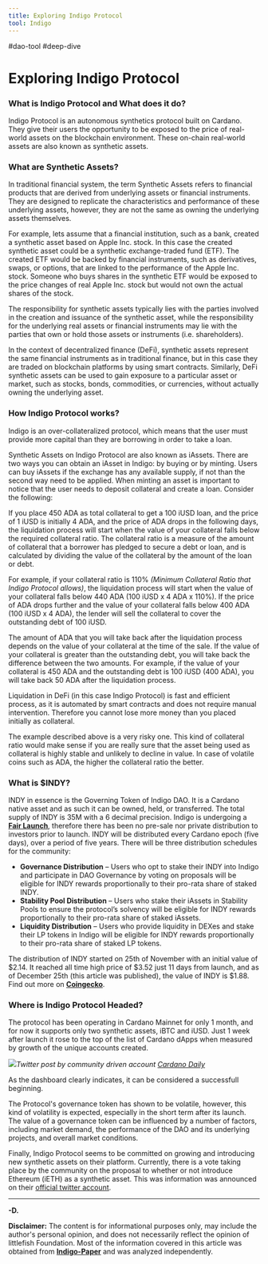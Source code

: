 ```yaml
---
title: Exploring Indigo Protocol
tool: Indigo
---
```

#dao-tool #deep-dive 
# Exploring Indigo Protocol 

### What is Indigo Protocol and What does it do?

Indigo Protocol is an autonomous synthetics protocol built on Cardano. They give their users the opportunity to be exposed to the price of real-world assets on the blockchain environment. These on-chain real-world assets are also known as synthetic assets.

### What are Synthetic Assets?
In traditional financial system, the term Synthetic Assets refers to financial products that are derived from underlying assets or financial instruments. They are designed to replicate the characteristics and performance of these underlying assets, however, they are not the same as owning the underlying assets themselves. 

For example, lets assume that a financial institution, such as a bank, created a synthetic asset based on Apple Inc. stock. In this case the created synthetic asset could be a synthetic exchange-traded fund (ETF). The created ETF would be backed by financial instruments, such as derivatives, swaps, or options, that are linked to the performance of the Apple Inc. stock. Someone who buys shares in the synthetic ETF would be exposed to the price changes of real Apple Inc. stock but would not own the actual shares of the stock. 

The responsibility for synthetic assets typically lies with the parties involved in the creation and issuance of the synthetic asset, while the responsibility for the underlying real assets or financial instruments may lie with the parties that own or hold those assets or instruments (i.e. shareholders).

In the context of decentralized finance (DeFi), synthetic assets represent the same financial instruments as in traditional finance, but in this case they are traded on blockchain platforms by using smart contracts. Similarly, DeFi synthetic assets can be used to gain exposure to a particular asset or market, such as stocks, bonds, commodities, or currencies, without actually owning the underlying asset.

### How Indigo Protocol works?
Indigo is an over-collateralized protocol, which means that the user must provide more capital than they are borrowing in order to take a loan. 

Synthetic Assets on Indigo Protocol are also known as iAssets. There are two ways you can obtain an iAsset in Indigo: by buying or by minting. Users can buy iAssets if the exchange has any available supply, if not than the second way need to be applied. When minting an asset is important to notice that the user needs to deposit collateral and create a loan. Consider the following:

If you place 450 ADA as total collateral to get a 100 iUSD loan, and the price of 1 iUSD is initially 4 ADA, and the price of ADA drops in the following days, the liquidation process will start when the value of your collateral falls below the required collateral ratio. The collateral ratio is a measure of the amount of collateral that a borrower has pledged to secure a debt or loan, and is calculated by dividing the value of the collateral by the amount of the loan or debt.

For example, if your collateral ratio is 110% *(Minimum Collateral Ratio that Indigo Protocol allows)*, the liquidation process will start when the value of your collateral falls below 440 ADA (100 iUSD x 4 ADA x 110%). If the price of ADA drops further and the value of your collateral falls below 400 ADA (100 iUSD x 4 ADA), the lender will sell the collateral to cover the outstanding debt of 100 iUSD.

The amount of ADA that you will take back after the liquidation process depends on the value of your collateral at the time of the sale. If the value of your collateral is greater than the outstanding debt, you will take back the difference between the two amounts. For example, if the value of your collateral is 450 ADA and the outstanding debt is 100 iUSD (400 ADA), you will take back 50 ADA after the liquidation process.

Liquidation in DeFi (in this case Indigo Protocol) is fast and efficient process, as it is automated by smart contracts and does not require manual intervention. Therefore you cannot lose more money than you placed initially as collateral.

The example described above is a very risky one. This kind of collateral ratio would make sense if you are really sure that the asset being used as collateral is highly stable and unlikely to decline in value. In case of volatile coins such as ADA, the higher the collateral ratio the better. 



### What is $INDY?
INDY in essence is the Governing Token of Indigo DAO. It is a Cardano native asset and as such it can be owned, held, or transferred. The total supply of INDY is 35M with a 6 decimal precision. Indigo is undergoing a [**Fair Launch**](https://medium.com/monoswap/fair-launch-is-it-really-b5bd88e22a41), therefore there has been no pre-sale nor private distribution to investors prior to launch. INDY will be distributed every Cardano epoch (five days), over a period of five years. There will be three distribution schedules for the community:
* **Governance Distribution** – Users who opt to stake their INDY into Indigo and participate in DAO Governance by voting on proposals will be eligible for INDY rewards proportionally to their pro-rata share of staked INDY.
* **Stability Pool Distribution** – Users who stake their iAssets in Stability Pools to ensure the protocol’s solvency will be eligible for INDY rewards proportionally to their pro-rata share of staked iAssets.
* **Liquidity Distribution** – Users who provide liquidity in DEXes and stake their LP tokens in Indigo will be eligible for INDY rewards proportionally to their pro-rata share of staked LP tokens.

The distribution of INDY started on 25th of November with an initial value of $2.14. It reached all time high price of $3.52 just 11 days from launch, and as of December 25th (this article was published), the value of INDY is $1.88. 
Find out more on [**Coingecko**](https://www.coingecko.com/en/coins/indigo-protocol).

### Where is Indigo Protocol Headed?

The protocol has been operating in Cardano Mainnet for only 1 month, and for now it supports only two synthetic assets, iBTC and iUSD. Just 1 week after launch it rose to the top of the list of Cardano dApps when measured by  growth of the unique accounts created.

![](https://i.imgur.com/n9oFRou.jpg)*Twitter post by community driven account [Cardano Daily](https://twitter.com/cardano_daily/status/1597213867565727745?ref_src=twsrc%5Etfw%7Ctwcamp%5Etweetembed%7Ctwterm%5E1597213867565727745%7Ctwgr%5E1fc2278ff5b68994381a7654b1c1e61195546ad3%7Ctwcon%5Es1_&ref_url=https%3A%2F%2Fthecryptobasic.com%2F2022%2F11%2F28%2Fcardano-dapps-witness-a-surge-in-unique-account-growth-with-indigo-protocol-leading%2F)*

As the dashboard clearly indicates, it can be considered a successfull beginning. 

The Protocol's governance token  has shown to be volatile, however, this kind of volatility is expected, especially in the short term after its launch. The value of a governance token can be influenced by a number of factors, including market demand, the performance of the DAO and its underlying projects, and overall market conditions.

Finally, Indigo Protocol seems to be committed on growing and introducing new synthetic assets on their platform. Currently, there is a vote taking place by the community on the proposal to whether or not introduce Ethereum (iETH) as a synthetic asset. This was information was announced on their [official twitter account](https://twitter.com/Indigo_protocol/status/1604993144965271552).

---
**-D.**

**Disclaimer:** The content is for informational purposes only, may include the author's personal opinion, and does not necessarily reflect the opinion of littlefish Foundation. Most of the information covered in this article was obtained from [**Indigo-Paper**](https://indigoprotocol.io/) and was analyzed independently. 